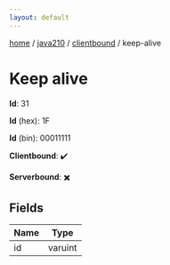 ```yaml
---
layout: default
---
```


[home](/)  /  [java210](/protocol/java210)  /  [clientbound](/protocol/java210/clientbound)  /  keep-alive

# Keep alive

**Id**: 31

**Id** (hex): 1F

**Id** (bin): 00011111

**Clientbound**: ✔️

**Serverbound**: ✖️

## Fields

Name | Type
---|---
id | varuint

